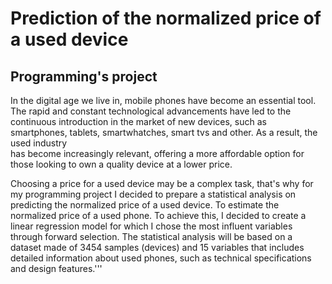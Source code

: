 # Prediction of the normalized price of a used device
## Programming's project

In the digital age we live in, mobile phones have become an essential tool. The rapid and constant technological advancements have led to the continuous introduction in
the market of new devices, such as smartphones, tablets, smartwhatches, smart tvs and other. As a result, the used industry\
has become increasingly relevant, offering a more affordable option for those looking to own a quality device at a lower price.

Choosing a price for a used device may be a complex task, that\'s why for my programming project I decided to prepare a statistical analysis on predicting
the normalized price of a used device. To estimate the normalized price of a used phone. To achieve this, I decided to create a linear regression model for which I chose the
most influent variables through forward selection. The statistical analysis will be based on a dataset made of 3454 samples (devices) and 15
variables that includes detailed information about used phones, such as technical specifications and design features.'''